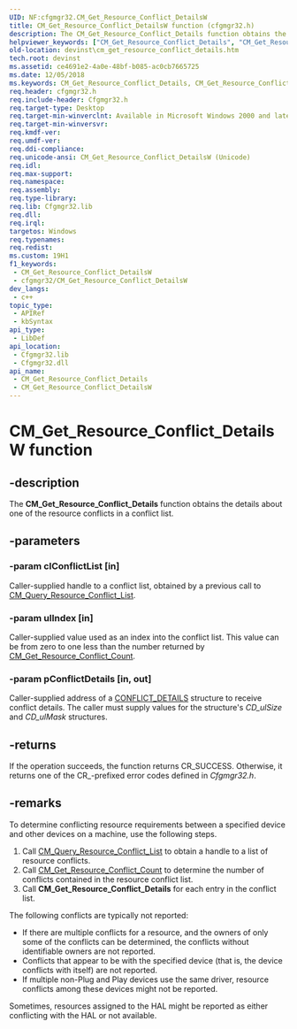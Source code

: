 ```yaml
---
UID: NF:cfgmgr32.CM_Get_Resource_Conflict_DetailsW
title: CM_Get_Resource_Conflict_DetailsW function (cfgmgr32.h)
description: The CM_Get_Resource_Conflict_Details function obtains the details about one of the resource conflicts in a conflict list. (Unicode)
helpviewer_keywords: ["CM_Get_Resource_Conflict_Details", "CM_Get_Resource_Conflict_Details function [Device and Driver Installation]", "CM_Get_Resource_Conflict_DetailsW", "cfgmgr32/CM_Get_Resource_Conflict_Details", "cfgmgr32/CM_Get_Resource_Conflict_DetailsW", "cfgmgrfn_c646fbb1-7baa-4429-b3c6-02e2aced8ddc.xml", "devinst.cm_get_resource_conflict_details"]
old-location: devinst\cm_get_resource_conflict_details.htm
tech.root: devinst
ms.assetid: ce4691e2-4a0e-48bf-b085-ac0cb7665725
ms.date: 12/05/2018
ms.keywords: CM_Get_Resource_Conflict_Details, CM_Get_Resource_Conflict_Details function [Device and Driver Installation], CM_Get_Resource_Conflict_DetailsW, cfgmgr32/CM_Get_Resource_Conflict_Details, cfgmgr32/CM_Get_Resource_Conflict_DetailsW, cfgmgrfn_c646fbb1-7baa-4429-b3c6-02e2aced8ddc.xml, devinst.cm_get_resource_conflict_details
req.header: cfgmgr32.h
req.include-header: Cfgmgr32.h
req.target-type: Desktop
req.target-min-winverclnt: Available in Microsoft Windows 2000 and later versions of Windows.
req.target-min-winversvr: 
req.kmdf-ver: 
req.umdf-ver: 
req.ddi-compliance: 
req.unicode-ansi: CM_Get_Resource_Conflict_DetailsW (Unicode)
req.idl: 
req.max-support: 
req.namespace: 
req.assembly: 
req.type-library: 
req.lib: Cfgmgr32.lib
req.dll: 
req.irql: 
targetos: Windows
req.typenames: 
req.redist: 
ms.custom: 19H1
f1_keywords:
 - CM_Get_Resource_Conflict_DetailsW
 - cfgmgr32/CM_Get_Resource_Conflict_DetailsW
dev_langs:
 - c++
topic_type:
 - APIRef
 - kbSyntax
api_type:
 - LibDef
api_location:
 - Cfgmgr32.lib
 - Cfgmgr32.dll
api_name:
 - CM_Get_Resource_Conflict_Details
 - CM_Get_Resource_Conflict_DetailsW
---
```


# CM_Get_Resource_Conflict_DetailsW function


## -description

The <b>CM_Get_Resource_Conflict_Details</b> function obtains the details about one of the resource conflicts in a conflict list.

## -parameters

### -param clConflictList [in]

Caller-supplied handle to a conflict list, obtained by a previous call to <a href="/windows/desktop/api/cfgmgr32/nf-cfgmgr32-cm_query_resource_conflict_list">CM_Query_Resource_Conflict_List</a>.

### -param ulIndex [in]

Caller-supplied value used as an index into the conflict list. This value can be from zero to one less than the number returned by <a href="/windows/desktop/api/cfgmgr32/nf-cfgmgr32-cm_get_resource_conflict_count">CM_Get_Resource_Conflict_Count</a>.

### -param pConflictDetails [in, out]

Caller-supplied address of a <a href="/windows/desktop/api/cfgmgr32/ns-cfgmgr32-conflict_details_a">CONFLICT_DETAILS</a> structure to receive conflict details. The caller must supply values for the structure's <i>CD_ulSize</i> and <i>CD_ulMask</i> structures.

## -returns

If the operation succeeds, the function returns CR_SUCCESS. Otherwise, it returns one of the CR_-prefixed error codes defined in <i>Cfgmgr32.h</i>.

## -remarks

To determine conflicting resource requirements between a specified device and other devices on a machine, use the following steps.

<ol>
<li>
Call <a href="/windows/desktop/api/cfgmgr32/nf-cfgmgr32-cm_query_resource_conflict_list">CM_Query_Resource_Conflict_List</a> to obtain a handle to a list of resource conflicts.

</li>
<li>
Call <a href="/windows/desktop/api/cfgmgr32/nf-cfgmgr32-cm_get_resource_conflict_count">CM_Get_Resource_Conflict_Count</a> to determine the number of conflicts contained in the resource conflict list.

</li>
<li>
Call <b>CM_Get_Resource_Conflict_Details</b> for each entry in the conflict list.

</li>
</ol>
The following conflicts are typically not reported:

<ul>
<li>
If there are multiple conflicts for a resource, and the owners of only some of the conflicts can be determined, the conflicts without identifiable owners are not reported.

</li>
<li>
Conflicts that appear to be with the specified device (that is, the device conflicts with itself) are not reported.

</li>
<li>
If multiple non-Plug and Play devices use the same driver, resource conflicts among these devices might not be reported.

</li>
</ul>
Sometimes, resources assigned to the HAL might be reported as either conflicting with the HAL or not available.
